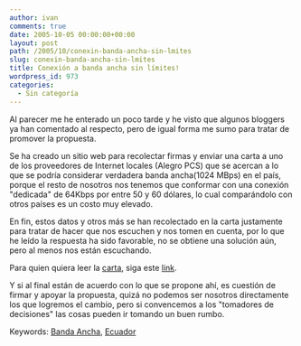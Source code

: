 ```yaml
---
author: ivan
comments: true
date: 2005-10-05 00:00:00+00:00
layout: post
path: /2005/10/conexin-banda-ancha-sin-lmites
slug: conexin-banda-ancha-sin-lmites
title: Conexión a banda ancha sin límites!
wordpress_id: 973
categories:
  - Sin categoría
---
```


Al parecer me he enterado un poco tarde y he visto que algunos bloggers ya han comentado al respecto, pero de igual forma me sumo para tratar de promover la propuesta.

Se ha creado un sitio web para recolectar firmas y enviar una carta a uno de los proveedores de Internet locales (Alegro PCS) que se acercan a lo que se podría considerar verdadera banda ancha(1024 MBps) en el país, porque el resto de nosotros nos tenemos que conformar con una conexión "dedicada" de 64Kbps por entre 50 y 60 dólares, lo cual comparándolo con otros países es un costo muy elevado.

En fin, estos datos y otros más se han recolectado en la carta justamente para tratar de hacer que nos escuchen y nos tomen en cuenta, por lo que he leído la respuesta ha sido favorable, no se obtiene una solución aún, pero al menos nos están escuchando.

Para quien quiera leer la [carta](https://sinlimites.hosting2.net/index.php?id=carta), siga este [link](http://sinlimites.hosting2.net/index.php?id=carta).

Y si al final están de acuerdo con lo que se propone ahí, es cuestión de firmar y apoyar la propuesta, quizá no podemos ser nosotros directamente los que logremos el cambio, pero si convencemos a los "tomadores de decisiones" las cosas pueden ir tomando un buen rumbo.

Keywords: [Banda Ancha](https://www.technorati.com/tag/Banda+Ancha), [Ecuador](http://www.technorati.com/tag/Ecuador)
